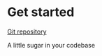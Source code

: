 <!-- 
 * @name            Get started
 * @namespace       doc
 * @type            Markdown
 * @platform        md
 * @status          stable
 * @menu            Documentation           /doc/get-started
 *
 * @since           2.0.0
 * @author    Olivier Bossel <olivier.bossel@gmail.com> (https://olivierbossel.com)
-->

# Get started

[Git repository](https://github.com/Coffeekraken/coffeekraken.git)

A little sugar in your codebase